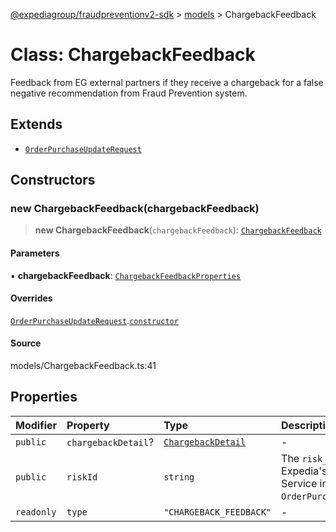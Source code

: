[@expediagroup/fraudpreventionv2-sdk](../../index.md) > [models](../index.md) > ChargebackFeedback

# Class: ChargebackFeedback

Feedback from EG external partners if they receive a chargeback for a false negative recommendation from Fraud Prevention system.

## Extends

- [`OrderPurchaseUpdateRequest`](OrderPurchaseUpdateRequest.md)

## Constructors

### new ChargebackFeedback(chargebackFeedback)

> **new ChargebackFeedback**(`chargebackFeedback`): [`ChargebackFeedback`](ChargebackFeedback.md)

#### Parameters

▪ **chargebackFeedback**: [`ChargebackFeedbackProperties`](../interfaces/ChargebackFeedbackProperties.md)

#### Overrides

[`OrderPurchaseUpdateRequest`](OrderPurchaseUpdateRequest.md).[`constructor`](OrderPurchaseUpdateRequest.md#constructors)

#### Source

models/ChargebackFeedback.ts:41

## Properties

| Modifier | Property | Type | Description | Inheritance | Source |
| :------ | :------ | :------ | :------ | :------ | :------ |
| `public` | `chargebackDetail`? | [`ChargebackDetail`](ChargebackDetail.md) | - | - | models/ChargebackFeedback.ts:36 |
| `public` | `riskId` | `string` | The `risk_id` provided by Expedia\'s Fraud Prevention Service in the `OrderPurchaseScreenResponse`. | [`OrderPurchaseUpdateRequest`](OrderPurchaseUpdateRequest.md).`riskId` | models/OrderPurchaseUpdateRequest.ts:32 |
| `readonly` | `type` | `"CHARGEBACK_FEEDBACK"` | - | - | models/ChargebackFeedback.ts:39 |
